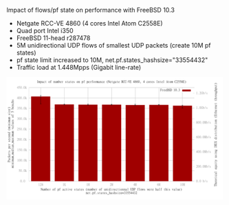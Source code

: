 Impact of flows/pf state on performance with FreeBSD 10.3
  - Netgate RCC-VE 4860 (4 cores Intel Atom C2558E)
  - Quad port Intel i350
  - FreeBSD 11-head r287478
  - 5M unidirectional UDP flows of smallest UDP packets (create 10M pf states)
  - pf state limit increased to 10M, net.pf.states_hashsize="33554432"
  - Traffic load at 1.448Mpps (Gigabit line-rate)

![Impact of 10M flows/pf state with pf on FreeBSD 10.3](graph.png)

